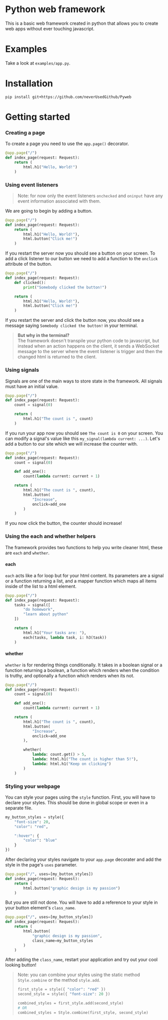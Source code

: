# Python web framework

This is a basic web framework created in python that allows you to
create web apps without ever touching javascript.

# Examples

Take a look at `examples/app.py`.

# Installation

`pip install git+https://github.com/neverUsedGithub/Pyweb`

# Getting started

### Creating a page

To create a page you need to use the `app.page()` decorator.

```py
@app.page("/")
def index_page(request: Request):
    return (
        html.h1("Hello, World!")
    )
```

### Using event listeners

> Note: for now only the event listeners `onchecked` and `oninput`
> have any event information associated with them.

We are going to begin by adding a button.

```py
@app.page("/")
def index_page(request: Request):
    return (
        html.h1("Hello, World!"),
        html.button("Click me!")
    )
```

If you restart the server now you should see a button on your screen.
To add a click listener to our button we need to add a function to the
`onclick` attribute of the button.

```py
@app.page("/")
def index_page(request: Request):
    def clicked():
        print("Somebody clicked the button!")

    return (
        html.h1("Hello, World!"),
        html.button("Click me!")
    )
```

If you restart the server and click the button now, you should see a
message saying `Somebody clicked the button!` in your terminal.

> **But why in the terminal?**  
> The framework doesn't transpile your python code to javascript, but
> instead when an action happens on the client, it sends a WebSocket
> message to the server where the event listener is trigger and then
> the changed html is returned to the client.

### Using signals

Signals are one of the main ways to store state in the framework. All
signals must have an initial value.

```py
@app.page("/")
def index_page(request: Request):
    count = signal(0)

    return (
        html.h1("The count is ", count)
    )
```

If you run your app now you should see `The count is 0` on your screen.
You can modify a signal's value like this `my_signal(lambda current: ...)`.
Let's add a button to our site which we will increase the counter with.

```py
@app.page("/")
def index_page(request: Request):
    count = signal(0)

    def add_one():
        count(lambda current: current + 1)

    return (
        html.h1("The count is ", count),
        html.button(
            "Increase",
            onclick=add_one
        )
    )
```

If you now click the button, the counter should increase!

### Using the each and whether helpers

The framework provides two functions to help you write cleaner html,
these are `each` and `whether`.

#### each

`each` acts like a for loop but for your html content. Its parameters
are a signal or a function returning a list, and a mapper function
which maps all items inside of the list to a html element.

```py
@app.page("/")
def index_page(request: Request):
    tasks = signal([
        "do homework",
        "learn about python"
    ])

    return (
        html.h1("Your tasks are: "),
        each(tasks, lambda task, i: h3(task))
    )
```

#### whether

`whether` is for rendering things conditionally. It takes in a boolean
signal or a function returning a boolean, a function which renders when
the condition is truthy, and optionally a function which renders when
its not.

```py
@app.page("/")
def index_page(request: Request):
    count = signal(0)

    def add_one():
        count(lambda current: current + 1)

    return (
        html.h1("The count is ", count),
        html.button(
            "Increase",
            onclick=add_one
        ),

        whether(
            lambda: count.get() > 5,
            lambda: html.h1("The count is higher than 5!"),
            lambda: html.h1("Keep on clicking")
        )
    )
```

### Styling your webpage

You can style your pages using the `style` function. First, you will
have to declare your styles. This should be done in global scope or even
in a separate file.

```py
my_button_styles = style({
    "font-size": 20,
    "color": "red",

    ":hover": {
        "color": "blue"
    }
})
```

After declaring your styles navigate to your `app.page` decorater and
add the style in the page's `uses` parameter.

```py
@app.page("/", uses=[my_button_styles])
def index_page(request: Request):
    return (
        html.button("graphic design is my passion")
    )
```

But you are still not done. You will have to add a reference to your
style in your button element's `class_name`.

```py
@app.page("/", uses=[my_button_styles])
def index_page(request: Request):
    return (
        html.button(
            "graphic design is my passion",
            class_name=my_button_styles
        )
    )
```

After adding the `class_name`, restart your application and try out
your cool looking button!

> Note: you can combine your styles using the static method
> `Style.combine` or the method `style.add`.
>
> ```py
> first_style = style({ "color": "red" })
> second_style = style({ "font-size": 20 })
>
> combined_styles = first_style.add(second_style)
> # OR
> combined_styles = Style.combine(first_style, second_style)
> ```
